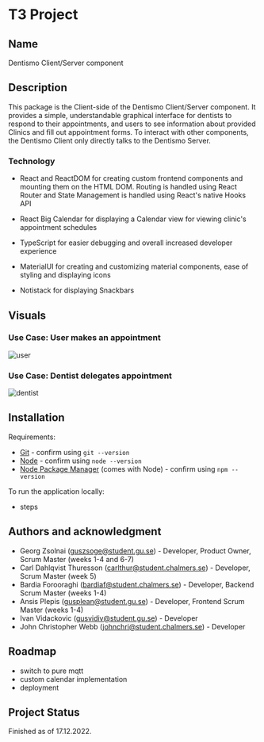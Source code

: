 # T3 Project

## Name

Dentismo Client/Server component

## Description

This package is the Client-side of the Dentismo Client/Server component. It provides a simple, understandable graphical interface for dentists to respond to their appointments, and users to see information about provided Clinics and fill out appointment forms. To interact with other components, the Dentismo Client only directly talks to the Dentismo Server.

### Technology

- React and ReactDOM for creating custom frontend components and mounting them on the HTML DOM. Routing is handled using React Router and State Management is handled using React's native Hooks API

- React Big Calendar for displaying a Calendar view for viewing clinic's appointment schedules

- TypeScript for easier debugging and overall increased developer experience

- MaterialUI for creating and customizing material components, ease of styling and displaying icons

- Notistack for displaying Snackbars

## Visuals

### Use Case: User makes an appointment

![user](https://media.giphy.com/media/M7caU7Ex3L9Ki1VvEc/giphy.gif)

### Use Case: Dentist delegates appointment

![dentist](https://media.giphy.com/media/atDQoRzTqVtQImkFCD/giphy.gif)

## Installation

Requirements:

- [Git](https://git-scm.com/book/en/v2/Getting-Started-The-Command-Line) - confirm using `git --version`
- [Node](https://nodejs.org/en/) - confirm using `node --version`
- [Node Package Manager](https://www.npmjs.com/) (comes with Node) - confirm using `npm --version`

To run the application locally:

- steps

## Authors and acknowledgment

- Georg Zsolnai (guszsoge@student.gu.se) - Developer, Product Owner, Scrum Master (weeks 1-4 and 6-7)
- Carl Dahlqvist Thuresson (carlthur@student.chalmers.se) - Developer, Scrum Master (week 5)
- Bardia Forooraghi (bardiaf@student.chalmers.se) - Developer, Backend Scrum Master (weeks 1-4)
- Ansis Plepis (gusplean@student.gu.se) - Developer, Frontend Scrum Master (weeks 1-4)
- Ivan Vidackovic (gusvidiv@student.gu.se) - Developer
- John Christopher Webb (johnchri@student.chalmers.se) - Developer

## Roadmap

- switch to pure mqtt
- custom calendar implementation
- deployment

## Project Status

Finished as of 17.12.2022.
